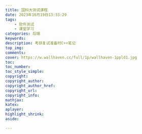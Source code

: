 ```yaml
---
title: 国科大测试课程
date: 2023年10月19日13:33:29
tags: 
    - 软件测试
    - 课堂学习
categories: 后端
keywords:
description: 考研复试准备时C++笔记
top_img:
comments:
cover: https://w.wallhaven.cc/full/1p/wallhaven-1ppld1.jpg
toc:
toc_number:
toc_style_simple:
copyright:
copyright_author:
copyright_author_href:
copyright_url:
copyright_info:
mathjax:
katex:
aplayer:
highlight_shrink:
aside:

---
```


<meta name="referrer" content="no-referrer"/>

# 
